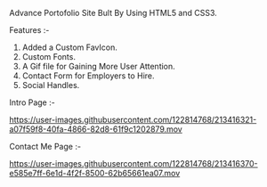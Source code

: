 Advance Portofolio Site Bult By Using HTML5 and CSS3.

Features :-

1. Added a Custom FavIcon.
2. Custom Fonts.
3. A Gif file for Gaining More User Attention.
4. Contact Form for Employers to Hire.
5. Social Handles.

Intro Page :-

https://user-images.githubusercontent.com/122814768/213416321-a07f59f8-40fa-4866-82d8-61f9c1202879.mov

Contact Me Page :-

https://user-images.githubusercontent.com/122814768/213416370-e585e7ff-6e1d-4f2f-8500-62b65661ea07.mov

